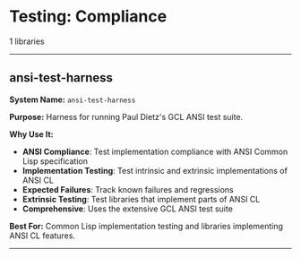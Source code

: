 # Testing: Compliance

1 libraries

---

## ansi-test-harness

**System Name:** `ansi-test-harness`

**Purpose:** Harness for running Paul Dietz's GCL ANSI test suite.

**Why Use It:**
- **ANSI Compliance**: Test implementation compliance with ANSI Common Lisp specification
- **Implementation Testing**: Test intrinsic and extrinsic implementations of ANSI CL
- **Expected Failures**: Track known failures and regressions
- **Extrinsic Testing**: Test libraries that implement parts of ANSI CL
- **Comprehensive**: Uses the extensive GCL ANSI test suite

**Best For:** Common Lisp implementation testing and libraries implementing ANSI CL features.

---


